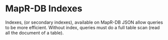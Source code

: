 # MapR-DB Indexes

Indexes, (or secondary indexes), available on MapR-DB JSON allow queries to be more efficient. Without index, queries must do a full table scan (read all the document of a table).

